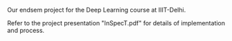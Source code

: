 Our endsem project for the Deep Learning course at IIIT-Delhi. 

Refer to the project presentation "InSpecT.pdf" for details of implementation and process. 
